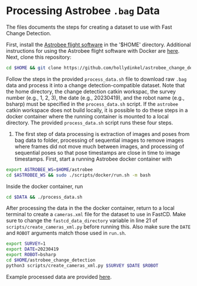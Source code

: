 # Processing Astrobee `.bag` Data

The files documents the steps for creating a dataset to use with Fast Change Detection. 

First, install the [Astrobee flight software](https://github.com/nasa/astrobee) in the '$HOME' directory. Additional instructions for using the Astrobee flight software with Docker are [here](https://docs.google.com/document/d/1Wx54si5_24rz0kJie31X54PIk_k_owT6qzlziGnAWYc/edit?usp=sharing). Next, clone this repository:

```bash
cd $HOME && git clone https://github.com/hollydinkel/astrobee_change_detection --recurse-submodules
```

Follow the steps in the provided `process_data.sh` file to download raw `.bag` data and process it into a change detection-compatible dataset. Note that the home directory, the change detection catkin workspac, the survey number (e.g., 1, 2, 3), the date (e.g., 20230419), and the robot name (e.g., bsharp) must be specified in the `process_data.sh` script. If the `astrobee` catkin workspace does not build locally, it is possible to do these steps in a docker container where the running container is mounted to a local directory. The provided `process_data.sh` script runs these four steps.

1. The first step of data processing is extraction of images and poses from bag data to folder, processing of sequential images to remove images where frames did not move much between images, and processing of sequential poses so that pose timestamps are close in time to image timestamps. First, start a running Astrobee docker container with

```bash
export ASTROBEE_WS=$HOME/astrobee
cd $ASTROBEE_WS && sudo ./scripts/docker/run.sh -m bash
```

Inside the docker container, run

```bash
cd $DATA && ./process_data.sh
```

After processing the data in the the docker container, return to a local terminal to create a `cameras.xml` file for the dataset to use in FastCD. Make sure to change the `fastcd_data_directory` variable in line 21 of `scripts/create_cameras_xml.py` before running this. Also make sure the `DATE` and `ROBOT` arguments match those used in `run.sh`.

```bash
export SURVEY=1
export DATE=20230419
export ROBOT=bsharp
cd $HOME/astrobee_change_detection
python3 scripts/create_cameras_xml.py $SURVEY $DATE $ROBOT
```

Example processed data are provided [here](https://drive.google.com/file/d/1G3sMFmZ3kstxJwPudJo4NLC4ZkHNYkZt/view?usp=drive_link).